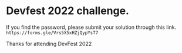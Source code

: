 # Devfest 2022 challenge.

If you find the password, please submit your solution through this link. `https://forms.gle/Vrs5X5xHZjQypYsT7`

Thanks for attending DevFest 2022
